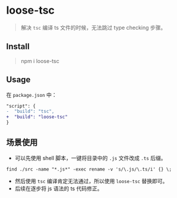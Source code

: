 # loose-tsc

> 解决 `tsc` 编译 ts 文件的时候，无法跳过 type checking 步骤。


## Install

> npm i loose-tsc


## Usage

在 `package.json` 中：

```diff
"script": {
-  "build": "tsc",
+  "build": "loose-tsc"
}
```


## 场景使用

 - 可以先使用 shell 脚本，一键将目录中的 `.js` 文件改成 `.ts` 后缀。


```shell
find ./src -name "*.js*" -exec rename -v 's/\.js/\.ts/i' {} \;   
```

 - 然后使用 `tsc` 编译肯定无法通过，所以使用 `loose-tsc` 替换即可。
 - 后续在逐步将 js 语法的 ts 代码修正。
